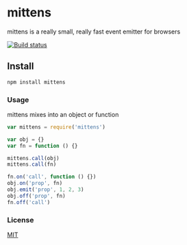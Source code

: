 # mittens

mittens is a really small, really fast event emitter for browsers

[![Build status](https://travis-ci.org/michaelrhodes/mittens.svg?branch=master)](https://travis-ci.org/michaelrhodes/mittens)

## Install

```sh
npm install mittens
```

### Usage

mittens mixes into an object or function

```js
var mittens = require('mittens')

var obj = {}
var fn = function () {}

mittens.call(obj)
mittens.call(fn)

fn.on('call', function () {})
obj.on('prop', fn)
obj.emit('prop', 1, 2, 3)
obj.off('prop', fn)
fn.off('call')
```

### License
[MIT](http://opensource.org/licenses/MIT)
